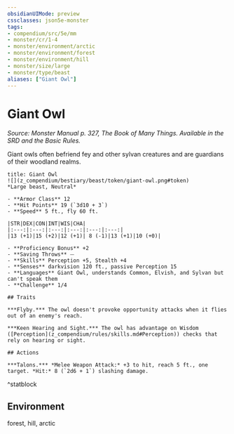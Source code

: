 ```yaml
---
obsidianUIMode: preview
cssclasses: json5e-monster
tags:
- compendium/src/5e/mm
- monster/cr/1-4
- monster/environment/arctic
- monster/environment/forest
- monster/environment/hill
- monster/size/large
- monster/type/beast
aliases: ["Giant Owl"]
---
```

# Giant Owl
*Source: Monster Manual p. 327, The Book of Many Things. Available in the SRD and the Basic Rules.*  

Giant owls often befriend fey and other sylvan creatures and are guardians of their woodland realms.

```ad-statblock
title: Giant Owl
![](z_compendium/bestiary/beast/token/giant-owl.png#token)
*Large beast, Neutral*

- **Armor Class** 12 
- **Hit Points** 19 (`3d10 + 3`)
- **Speed** 5 ft., fly 60 ft.

|STR|DEX|CON|INT|WIS|CHA|
|:---:|:---:|:---:|:---:|:---:|:---:|
|13 (+1)|15 (+2)|12 (+1)| 8 (-1)|13 (+1)|10 (+0)|

- **Proficiency Bonus** +2
- **Saving Throws** ⏤
- **Skills** Perception +5, Stealth +4
- **Senses** darkvision 120 ft., passive Perception 15
- **Languages** Giant Owl, understands Common, Elvish, and Sylvan but can't speak them
- **Challenge** 1/4

## Traits

***Flyby.*** The owl doesn't provoke opportunity attacks when it flies out of an enemy's reach.

***Keen Hearing and Sight.*** The owl has advantage on Wisdom ([Perception](z_compendium/rules/skills.md#Perception)) checks that rely on hearing or sight.

## Actions

***Talons.*** *Melee Weapon Attack:* +3 to hit, reach 5 ft., one target. *Hit:* 8 (`2d6 + 1`) slashing damage.
```
^statblock

## Environment

forest, hill, arctic